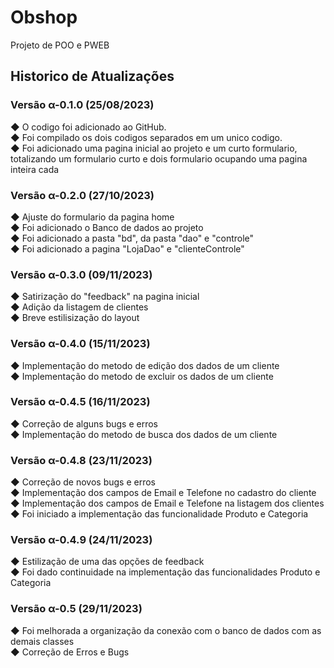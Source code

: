 # Obshop
Projeto de POO e PWEB

## Historico de Atualizações

### Versão α-0.1.0 (25/08/2023)

<p>
  ◆ O codigo foi adicionado ao GitHub. <br />
  ◆ Foi compilado os dois codigos separados em um unico codigo. <br />
  ◆ Foi adicionado uma pagina inicial ao projeto e um curto formulario, totalizando um formulario curto e dois formulario ocupando uma pagina inteira cada <br />
</p>

### Versão α-0.2.0 (27/10/2023)

<p>
  ◆ Ajuste do formulario da pagina home <br />
  ◆ Foi adicionado o Banco de dados ao projeto <br />
  ◆ Foi adicionado a pasta "bd", da pasta "dao" e "controle" <br />
  ◆ Foi adicionado a pagina "LojaDao" e "clienteControle"
</p>

### Versão α-0.3.0 (09/11/2023)

<p>
  ◆  Satirização do "feedback" na pagina inicial<br />
  ◆ Adição da listagem de clientes <br/>
  ◆ Breve estilisização do layout
</p>

### Versão α-0.4.0 (15/11/2023)

<p>
  ◆  Implementação do metodo de edição dos dados de um cliente<br />
  ◆  Implementação do metodo de excluir os dados de um cliente
</p>

### Versão α-0.4.5 (16/11/2023)

<p>
  ◆  Correção de alguns bugs e erros<br/>
  ◆  Implementação do metodo de busca dos dados de um cliente
</p>

### Versão α-0.4.8 (23/11/2023)

<p>
  ◆  Correção de novos bugs e erros<br/>
  ◆  Implementação dos campos de Email e Telefone no cadastro do cliente<br/>
  ◆  Implementação dos campos de Email e Telefone na listagem dos clientes<br/>
  ◆  Foi iniciado a implementação das funcionalidade Produto e Categoria
</p>

### Versão α-0.4.9 (24/11/2023)

<p>
  ◆ Estilização de uma das opções de feedback<br/>
  ◆ Foi dado continuidade na implementação das funcionalidades Produto e Categoria<br/>
</p>

### Versão α-0.5 (29/11/2023)

<p>
  ◆ Foi melhorada a organização da conexão com o banco de dados com as demais classes<br/>
  ◆ Correção de Erros e Bugs<br/>
</p>
